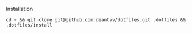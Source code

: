 Installation
```
cd ~ && git clone git@github.com:deantvv/dotfiles.git .dotfiles && .dotfiles/install
```
